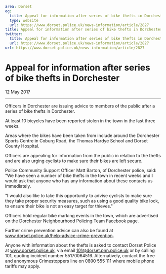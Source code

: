```yaml
area: Dorset
og:
  title: Appeal for information after series of bike thefts in Dorchester
  type: website
  url: https://www.dorset.police.uk/news-information/article/2827
title: Appeal for information after series of bike thefts in Dorchester |
twitter:
  title: Appeal for information after series of bike thefts in Dorchester
  url: https://www.dorset.police.uk/news-information/article/2827
url: https://www.dorset.police.uk/news-information/article/2827
```

# Appeal for information after series of bike thefts in Dorchester

12 May 2017

* * *

Officers in Dorchester are issuing advice to members of the public after a series of bike thefts in Dorchester.

At least 10 bicycles have been reported stolen in the town in the last three weeks.

Areas where the bikes have been taken from include around the Dorchester Sports Centre in Coburg Road, the Thomas Hardye School and Dorset County Hospital.

Officers are appealing for information from the public in relation to the thefts and are also urging cyclists to make sure their bikes are left secure.

Police Community Support Officer Matt Barton, of Dorchester police, said: "We have seen a number of bike thefts in the town in recent weeks and I would ask that anyone who has any information about these contacts us immediately.

"I would also like to take this opportunity to advise cyclists to make sure they take proper security measures, such as using a good quality bike lock, to ensure their bike is not an easy target for thieves."

Officers hold regular bike marking events in the town, which are advertised on the Dorchester Neighbourhood Policing Team Facebook page.

Further crime prevention advice can also be found at www.dorset.police.uk/help-advice-crime-prevention.

Anyone with information about the thefts is asked to contact Dorset Police at www.dorset.police.uk, via email 101@dorset.pnn.police.uk or by calling 101, quoting incident number 55170064516. Alternatively, contact the free and anonymous Crimestoppers line on 0800 555 111 where mobile phone tariffs may apply.
